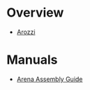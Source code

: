 # Overview

- [Arozzi](https://arozzi.com/)

# Manuals

- [Arena Assembly Guide](arena-assembly-guide.pdf)
